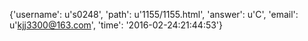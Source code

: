 {'username': u's0248', 'path': u'1155/1155.html', 'answer': u'C', 'email': u'kjj3300@163.com', 'time': '2016-02-24:21:44:53'}